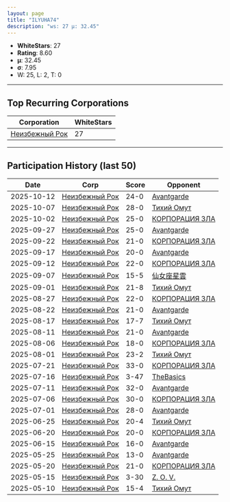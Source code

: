 ```yaml
---
layout: page
title: "ILYUHA74"
description: "ws: 27 μ: 32.45"
---
```

- **WhiteStars**: 27
- **Rating**: 8.60
- **μ**: 32.45  
- **σ**: 7.95
- W: 25, L: 2, T: 0

---

## Top Recurring Corporations

| Corporation | WhiteStars |
| --- | --- |
| [Неизбежный Рок](https://ws.tsl.rocks/corp/a075d54242806374b2fc020c48e0e4ab4077ac72faeeae7568400e0e48790289/) | 27 |

---

## Participation History (last 50)

| Date | Corp | Score | Opponent |
| --- | --- | --- | --- |
| 2025-10-12 | [Неизбежный Рок](https://ws.tsl.rocks/corp/a075d54242806374b2fc020c48e0e4ab4077ac72faeeae7568400e0e48790289/) | 24-0 | [Avantgarde](https://ws.tsl.rocks/corp/5003271bb02761b202cd42865c9bde5fd2dad83ae1bb96b920c606b282744046/) |
| 2025-10-07 | [Неизбежный Рок](https://ws.tsl.rocks/corp/a075d54242806374b2fc020c48e0e4ab4077ac72faeeae7568400e0e48790289/) | 28-0 | [Тихий Омут](https://ws.tsl.rocks/corp/4e8d4cb194326b25a28e388b58632db164a368d6dc7ed5a8f4cfcab7a54c239c/) |
| 2025-10-02 | [Неизбежный Рок](https://ws.tsl.rocks/corp/a075d54242806374b2fc020c48e0e4ab4077ac72faeeae7568400e0e48790289/) | 25-0 | [КОРПОРАЦИЯ ЗЛА](https://ws.tsl.rocks/corp/a62e0c19a9f2c6c172eaf34ce61be29e3e248e7cf2c0cbfe93bcb2f03a7501da/) |
| 2025-09-27 | [Неизбежный Рок](https://ws.tsl.rocks/corp/a075d54242806374b2fc020c48e0e4ab4077ac72faeeae7568400e0e48790289/) | 25-0 | [Avantgarde](https://ws.tsl.rocks/corp/5003271bb02761b202cd42865c9bde5fd2dad83ae1bb96b920c606b282744046/) |
| 2025-09-22 | [Неизбежный Рок](https://ws.tsl.rocks/corp/a075d54242806374b2fc020c48e0e4ab4077ac72faeeae7568400e0e48790289/) | 21-0 | [КОРПОРАЦИЯ ЗЛА](https://ws.tsl.rocks/corp/a62e0c19a9f2c6c172eaf34ce61be29e3e248e7cf2c0cbfe93bcb2f03a7501da/) |
| 2025-09-17 | [Неизбежный Рок](https://ws.tsl.rocks/corp/a075d54242806374b2fc020c48e0e4ab4077ac72faeeae7568400e0e48790289/) | 20-0 | [Avantgarde](https://ws.tsl.rocks/corp/5003271bb02761b202cd42865c9bde5fd2dad83ae1bb96b920c606b282744046/) |
| 2025-09-12 | [Неизбежный Рок](https://ws.tsl.rocks/corp/a075d54242806374b2fc020c48e0e4ab4077ac72faeeae7568400e0e48790289/) | 22-0 | [КОРПОРАЦИЯ ЗЛА](https://ws.tsl.rocks/corp/a62e0c19a9f2c6c172eaf34ce61be29e3e248e7cf2c0cbfe93bcb2f03a7501da/) |
| 2025-09-07 | [Неизбежный Рок](https://ws.tsl.rocks/corp/a075d54242806374b2fc020c48e0e4ab4077ac72faeeae7568400e0e48790289/) | 15-5 | [仙女座星雲](https://ws.tsl.rocks/corp/e8532ebca58cb402f027fdb3db24507799f38a7123ef124fae8ab7591dac77bd/) |
| 2025-09-01 | [Неизбежный Рок](https://ws.tsl.rocks/corp/a075d54242806374b2fc020c48e0e4ab4077ac72faeeae7568400e0e48790289/) | 21-8 | [Тихий Омут](https://ws.tsl.rocks/corp/4e8d4cb194326b25a28e388b58632db164a368d6dc7ed5a8f4cfcab7a54c239c/) |
| 2025-08-27 | [Неизбежный Рок](https://ws.tsl.rocks/corp/a075d54242806374b2fc020c48e0e4ab4077ac72faeeae7568400e0e48790289/) | 22-0 | [КОРПОРАЦИЯ ЗЛА](https://ws.tsl.rocks/corp/a62e0c19a9f2c6c172eaf34ce61be29e3e248e7cf2c0cbfe93bcb2f03a7501da/) |
| 2025-08-22 | [Неизбежный Рок](https://ws.tsl.rocks/corp/a075d54242806374b2fc020c48e0e4ab4077ac72faeeae7568400e0e48790289/) | 21-0 | [Avantgarde](https://ws.tsl.rocks/corp/5003271bb02761b202cd42865c9bde5fd2dad83ae1bb96b920c606b282744046/) |
| 2025-08-17 | [Неизбежный Рок](https://ws.tsl.rocks/corp/a075d54242806374b2fc020c48e0e4ab4077ac72faeeae7568400e0e48790289/) | 17-7 | [Тихий Омут](https://ws.tsl.rocks/corp/4e8d4cb194326b25a28e388b58632db164a368d6dc7ed5a8f4cfcab7a54c239c/) |
| 2025-08-11 | [Неизбежный Рок](https://ws.tsl.rocks/corp/a075d54242806374b2fc020c48e0e4ab4077ac72faeeae7568400e0e48790289/) | 21-0 | [Avantgarde](https://ws.tsl.rocks/corp/5003271bb02761b202cd42865c9bde5fd2dad83ae1bb96b920c606b282744046/) |
| 2025-08-06 | [Неизбежный Рок](https://ws.tsl.rocks/corp/a075d54242806374b2fc020c48e0e4ab4077ac72faeeae7568400e0e48790289/) | 18-0 | [КОРПОРАЦИЯ ЗЛА](https://ws.tsl.rocks/corp/a62e0c19a9f2c6c172eaf34ce61be29e3e248e7cf2c0cbfe93bcb2f03a7501da/) |
| 2025-08-01 | [Неизбежный Рок](https://ws.tsl.rocks/corp/a075d54242806374b2fc020c48e0e4ab4077ac72faeeae7568400e0e48790289/) | 23-2 | [Тихий Омут](https://ws.tsl.rocks/corp/4e8d4cb194326b25a28e388b58632db164a368d6dc7ed5a8f4cfcab7a54c239c/) |
| 2025-07-21 | [Неизбежный Рок](https://ws.tsl.rocks/corp/a075d54242806374b2fc020c48e0e4ab4077ac72faeeae7568400e0e48790289/) | 33-0 | [КОРПОРАЦИЯ ЗЛА](https://ws.tsl.rocks/corp/a62e0c19a9f2c6c172eaf34ce61be29e3e248e7cf2c0cbfe93bcb2f03a7501da/) |
| 2025-07-16 | [Неизбежный Рок](https://ws.tsl.rocks/corp/a075d54242806374b2fc020c48e0e4ab4077ac72faeeae7568400e0e48790289/) | 3-47 | [TheBasics](https://ws.tsl.rocks/corp/8c9069f3ec3e766d51d76851b0d21a0fb065a026e597cfebc7d8cc8cbf2b998f/) |
| 2025-07-11 | [Неизбежный Рок](https://ws.tsl.rocks/corp/a075d54242806374b2fc020c48e0e4ab4077ac72faeeae7568400e0e48790289/) | 32-0 | [Avantgarde](https://ws.tsl.rocks/corp/5003271bb02761b202cd42865c9bde5fd2dad83ae1bb96b920c606b282744046/) |
| 2025-07-06 | [Неизбежный Рок](https://ws.tsl.rocks/corp/a075d54242806374b2fc020c48e0e4ab4077ac72faeeae7568400e0e48790289/) | 30-0 | [КОРПОРАЦИЯ ЗЛА](https://ws.tsl.rocks/corp/a62e0c19a9f2c6c172eaf34ce61be29e3e248e7cf2c0cbfe93bcb2f03a7501da/) |
| 2025-07-01 | [Неизбежный Рок](https://ws.tsl.rocks/corp/a075d54242806374b2fc020c48e0e4ab4077ac72faeeae7568400e0e48790289/) | 28-0 | [Avantgarde](https://ws.tsl.rocks/corp/5003271bb02761b202cd42865c9bde5fd2dad83ae1bb96b920c606b282744046/) |
| 2025-06-25 | [Неизбежный Рок](https://ws.tsl.rocks/corp/a075d54242806374b2fc020c48e0e4ab4077ac72faeeae7568400e0e48790289/) | 20-4 | [Тихий Омут](https://ws.tsl.rocks/corp/4e8d4cb194326b25a28e388b58632db164a368d6dc7ed5a8f4cfcab7a54c239c/) |
| 2025-06-20 | [Неизбежный Рок](https://ws.tsl.rocks/corp/a075d54242806374b2fc020c48e0e4ab4077ac72faeeae7568400e0e48790289/) | 20-0 | [КОРПОРАЦИЯ ЗЛА](https://ws.tsl.rocks/corp/a62e0c19a9f2c6c172eaf34ce61be29e3e248e7cf2c0cbfe93bcb2f03a7501da/) |
| 2025-06-15 | [Неизбежный Рок](https://ws.tsl.rocks/corp/a075d54242806374b2fc020c48e0e4ab4077ac72faeeae7568400e0e48790289/) | 16-0 | [Avantgarde](https://ws.tsl.rocks/corp/5003271bb02761b202cd42865c9bde5fd2dad83ae1bb96b920c606b282744046/) |
| 2025-05-25 | [Неизбежный Рок](https://ws.tsl.rocks/corp/a075d54242806374b2fc020c48e0e4ab4077ac72faeeae7568400e0e48790289/) | 13-0 | [Avantgarde](https://ws.tsl.rocks/corp/5003271bb02761b202cd42865c9bde5fd2dad83ae1bb96b920c606b282744046/) |
| 2025-05-20 | [Неизбежный Рок](https://ws.tsl.rocks/corp/a075d54242806374b2fc020c48e0e4ab4077ac72faeeae7568400e0e48790289/) | 21-0 | [КОРПОРАЦИЯ ЗЛА](https://ws.tsl.rocks/corp/a62e0c19a9f2c6c172eaf34ce61be29e3e248e7cf2c0cbfe93bcb2f03a7501da/) |
| 2025-05-15 | [Неизбежный Рок](https://ws.tsl.rocks/corp/a075d54242806374b2fc020c48e0e4ab4077ac72faeeae7568400e0e48790289/) | 3-30 | [Z\. O\. V\.](https://ws.tsl.rocks/corp/4f56534357f2407b25faee160f9dca4ee83b8f9ca4425ba472a47298faf54096/) |
| 2025-05-10 | [Неизбежный Рок](https://ws.tsl.rocks/corp/a075d54242806374b2fc020c48e0e4ab4077ac72faeeae7568400e0e48790289/) | 15-4 | [Тихий Омут](https://ws.tsl.rocks/corp/4e8d4cb194326b25a28e388b58632db164a368d6dc7ed5a8f4cfcab7a54c239c/) |